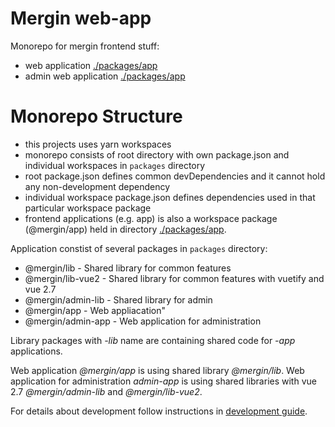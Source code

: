 # Mergin web-app

Monorepo for mergin frontend stuff:

- web application [./packages/app](./packages/app)
- admin web application [./packages/app](./packages/admin-app)

# Monorepo Structure

* this projects uses yarn workspaces
* monorepo consists of root directory with own package.json and individual workspaces in `packages` directory
* root package.json defines common devDependencies and it cannot hold any non-development dependency
* individual workspace package.json defines dependencies used in that particular workspace package
* frontend applications (e.g. app) is also a workspace package (@mergin/app) held in directory [./packages/app](./packages/app).

Application constist of several packages in `packages` directory:

- @mergin/lib - Shared library for common features
- @mergin/lib-vue2 - Shared library for common features with vuetify and vue 2.7
- @mergin/admin-lib - Shared library for admin
- @mergin/app - Web appliacation"
- @mergin/admin-app - Web application for administration

Library packages with *-lib* name are containing shared code for *-app* applications.

Web application *@mergin/app* is using shared library *@mergin/lib*. Web application for administration *admin-app* is using shared libraries with vue 2.7 *@mergin/admin-lib* and *@mergin/lib-vue2*.

For details about development follow instructions in [development guide](../development.md).